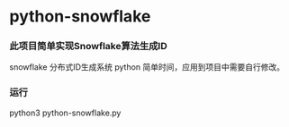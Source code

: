 # python-snowflake
### 此项目简单实现Snowflake算法生成ID
snowflake 分布式ID生成系统 python 简单时间，应用到项目中需要自行修改。
### 运行
python3 python-snowflake.py
